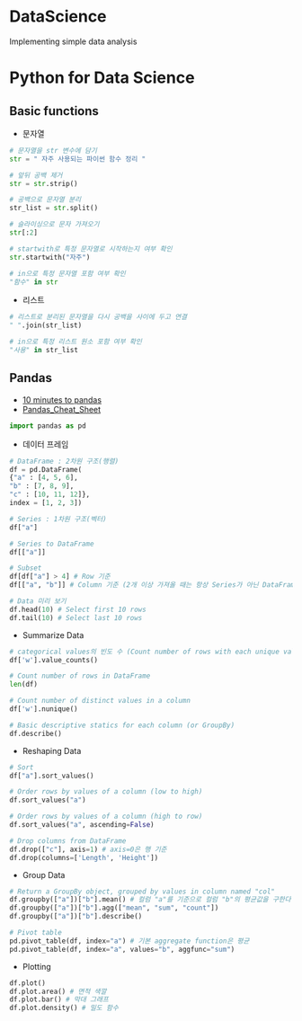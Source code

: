 # DataScience
Implementing simple data analysis

# Python for Data Science
## Basic functions
* 문자열
```python
# 문자열을 str 변수에 담기
str = " 자주 사용되는 파이썬 함수 정리 "

# 앞뒤 공백 제거
str = str.strip()

# 공백으로 문자열 분리
str_list = str.split()

# 슬라이싱으로 문자 가져오기
str[:2]

# startwith로 특정 문자열로 시작하는지 여부 확인
str.startwith("자주")

# in으로 특정 문자열 포함 여부 확인
"함수" in str
```
* 리스트
```python
# 리스트로 분리된 문자열을 다시 공백을 사이에 두고 연결
" ".join(str_list)

# in으로 특정 리스트 원소 포함 여부 확인
"사용" in str_list
```
## Pandas
-  [10 minutes to pandas](https://pandas.pydata.org/pandas-docs/version/1.0.0/getting_started/10min.html)
-  [Pandas_Cheat_Sheet](http://pandas.pydata.org/Pandas_Cheat_Sheet.pdf)
```python
import pandas as pd
```
* 데이터 프레임
```python
# DataFrame : 2차원 구조(행렬)
df = pd.DataFrame(
{"a" : [4, 5, 6],
"b" : [7, 8, 9],
"c" : [10, 11, 12]},
index = [1, 2, 3])

# Series : 1차원 구조(벡터)
df["a"]

# Series to DataFrame
df[["a"]]

# Subset
df[df["a"] > 4] # Row 기준
df[["a", "b"]] # Column 기준 (2개 이상 가져올 때는 항상 Series가 아닌 DataFrame형식으로 가져와야 함)

# Data 미리 보기
df.head(10) # Select first 10 rows
df.tail(10) # Select last 10 rows
```
* Summarize Data
```python
# categorical values의 빈도 수 (Count number of rows with each unique value of variable)
df['w'].value_counts()

# Count number of rows in DataFrame
len(df)

# Count number of distinct values in a column
df['w'].nunique()

# Basic descriptive statics for each column (or GroupBy)
df.describe()
```
* Reshaping Data
```python
# Sort
df["a"].sort_values()

# Order rows by values of a column (low to high)
df.sort_values("a")

# Order rows by values of a column (high to row)
df.sort_values("a", ascending=False)

# Drop columns from DataFrame
df.drop(["c"], axis=1) # axis=0은 행 기준
df.drop(columns=['Length', 'Height'])
```
* Group Data
```python
# Return a GroupBy object, grouped by values in column named "col"
df.groupby(["a"])["b"].mean() # 컬럼 "a"를 기준으로 컬럼 "b"의 평균값을 구한다
df.groupby(["a"])["b"].agg(["mean", "sum", "count"])
df.groupby(["a"])["b"].describe()

# Pivot table
pd.pivot_table(df, index="a") # 기본 aggregate function은 평균
pd.pivot_table(df, index="a", values="b", aggfunc="sum")
```
* Plotting
```python
df.plot()
df.plot.area() # 면적 색깔
df.plot.bar() # 막대 그래프
df.plot.density() # 밀도 함수
```
